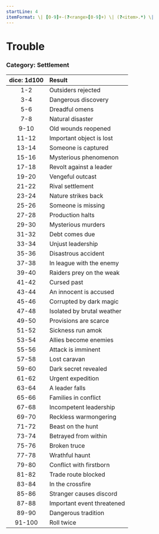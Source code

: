 ```yaml
---
startLine: 4
itemFormat: \| [0-9]+-(?<range>[0-9]+) \| (?<item>.*) \|
---
```

# Trouble
### Category: Settlement

| dice: 1d100 | Result |
|:----:|:-------|
| 1-2 | Outsiders rejected |
| 3-4 | Dangerous discovery |
| 5-6 | Dreadful omens |
| 7-8 | Natural disaster |
| 9-10 | Old wounds reopened |
| 11-12 | Important object is lost |
| 13-14 | Someone is captured |
| 15-16 | Mysterious phenomenon |
| 17-18 | Revolt against a leader |
| 19-20 | Vengeful outcast |
| 21-22 | Rival settlement |
| 23-24 | Nature strikes back |
| 25-26 | Someone is missing |
| 27-28 | Production halts |
| 29-30 | Mysterious murders |
| 31-32 | Debt comes due |
| 33-34 | Unjust leadership |
| 35-36 | Disastrous accident |
| 37-38 | In league with the enemy |
| 39-40 | Raiders prey on the weak |
| 41-42 | Cursed past |
| 43-44 | An innocent is accused |
| 45-46 | Corrupted by dark magic |
| 47-48 | Isolated by brutal weather |
| 49-50 | Provisions are scarce |
| 51-52 | Sickness run amok |
| 53-54 | Allies become enemies |
| 55-56 | Attack is imminent |
| 57-58 | Lost caravan |
| 59-60 | Dark secret revealed |
| 61-62 | Urgent expedition |
| 63-64 | A leader falls |
| 65-66 | Families in conflict |
| 67-68 | Incompetent leadership |
| 69-70 | Reckless warmongering |
| 71-72 | Beast on the hunt |
| 73-74 | Betrayed from within |
| 75-76 | Broken truce |
| 77-78 | Wrathful haunt |
| 79-80 | Conflict with firstborn |
| 81-82 | Trade route blocked |
| 83-84 | In the crossfire |
| 85-86 | Stranger causes discord |
| 87-88 | Important event threatened |
| 89-90 | Dangerous tradition |
| 91-100 | Roll twice |
